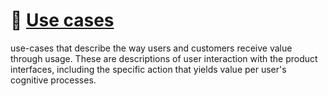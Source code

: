 # 🤳 [Use cases](../../meta/README.md#use-cases)

use-cases that describe the way users and customers receive value through usage. These are descriptions of user interaction with the product interfaces, including the specific action that yields value per user's cognitive processes.
